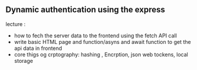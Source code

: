 
## Dynamic authentication using the express

lecture  : 

- how to fech the server data to the frontend using the fetch API call
- write basic HTML page and function/asyns and await function to get the api data in frontend
- core thigs og crptography: hashing , Encrption, json web tockens, local storage





